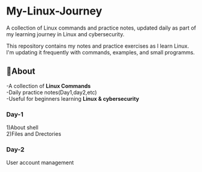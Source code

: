 # My-Linux-Journey
A collection of Linux commands and practice notes, updated daily as part of my learning journey in Linux and cybersecurity.

This repository contains my notes and practice exercises as I learn Linux.
I'm updating it frequently with commands, examples, and small programms.

## 📌About
   -A collection of **Linux Commands**<br>
   -Daily practice notes(Day1,day2,etc)<br>
   -Useful for beginners learning **Linux & cybersecurity**<br>

### Day-1
 1)About shell<br>
 2)Files and Drectories<br>
### Day-2
  User account management<br>
